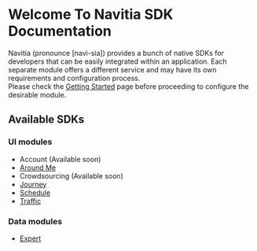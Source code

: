 # Welcome To Navitia SDK Documentation

Navitia (pronounce [navi-sia]) provides a bunch of native SDKs for developers that can be easily integrated within an application. Each separate module offers a different service and may have its own requirements and configuration process.<br>
Please check the [Getting Started](getting_started.md) page before proceeding to configure the desirable module.

## Available SDKs

### UI modules

* Account (Available soon)
* [Around Me](aroundme/overview.md)
* Crowdsourcing (Available soon)
* [Journey](journey/overview.md)
* [Schedule](schedule/overview.md)
* [Traffic](traffic/overview.md)

### Data modules

* [Expert](expert/overview.md)
